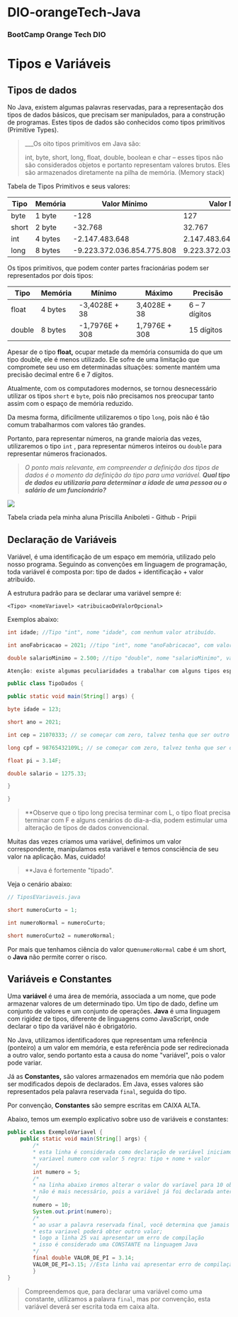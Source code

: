 # DIO-orangeTech-Java
### BootCamp Orange Tech DIO 


# Tipos e Variáveis

## Tipos de dados[](https://glysns.gitbook.io/java-basico/sintaxe/variaveis#tipos-de-dados)

No Java, existem algumas palavras reservadas, para a representação dos tipos de dados básicos, que precisam ser manipulados, para a construção de programas. Estes tipos de dados são conhecidos como tipos primitivos (Primitive Types).

>___Os oito tipos primitivos em Java são:
>
>int, byte, short, long, float, double, boolean e char – esses tipos não são considerados objetos e portanto representam valores brutos. Eles são armazenados diretamente na pilha de memória. (Memory stack)

Tabela de Tipos Primitivos e seus valores:

Tipo|Memória|Valor Mínimo|Valor Máximo
--|--|--|--
byte|1 byte|-128|127
short|2 byte|-32.768|32.767
int|4 bytes|-2.147.483.648|2.147.483.647
long|8 bytes|-9.223.372.036.854.775.808|9.223.372.036.854.775.807

Os tipos primitivos, que podem conter partes fracionárias podem ser representados por dois tipos:

Tipo|Memória|Mínimo|Máximo|Precisão
--|--|--|--|--
float|4 bytes|-3,4028E + 38|3,4028E + 38|6 – 7 dígitos
double|8 bytes|-1,7976E + 308|1,7976E + 308|15 dígitos

Apesar de o tipo **float,** ocupar metade da memória consumida do que um tipo double, ele é menos utilizado. Ele sofre de uma limitação que compromete seu uso em determinadas situações: somente mantém uma precisão decimal entre 6 e 7 dígitos.

Atualmente, com os computadores modernos, se tornou desnecessário utilizar os tipos `short` e `byte`, pois não precisamos nos preocupar tanto assim com o espaço de memória reduzido.

Da mesma forma, dificilmente utilizaremos o tipo `long`, pois não é tão comum trabalharmos com valores tão grandes.

Portanto, para representar números, na grande maioria das vezes, utilizaremos o tipo `int` , para representar números inteiros ou `double` para representar números fracionados.

>_O ponto mais relevante, em compreender a definição dos tipos de dados é o momento da definição do tipo para uma variável._ **_Qual tipo de dados eu utilizaria para determinar a idade de uma pessoa ou o salário de um funcionário?_**

![](https://3025166959-files.gitbook.io/~/files/v0/b/gitbook-x-prod.appspot.com/o/spaces%2FjFR9F4NToQ6FD39fU3wC%2Fuploads%2Fgit-blob-45cf1c19139f51eeb485f95015a9f58e1cfac0e5%2Fimage%20(10)%20(1)%20(1).png?alt=media)

Tabela criada pela minha aluna Priscilla Aniboleti - Github - Pripii

## Declaração de Variáveis[](https://glysns.gitbook.io/java-basico/sintaxe/variaveis#declaracao-de-variaveis)

Variável, é uma identificação de um espaço em memória, utilizado pelo nosso programa. Seguindo as convenções em linguagem de programação, toda variável é composta por: tipo de dados + identificação + valor atribuído.

A estrutura padrão para se declarar uma variável sempre é:

`<Tipo> <nomeVariavel> <atribuicaoDeValorOpcional>`

Exemplos abaixo:

```java
int idade; //Tipo "int", nome "idade", com nenhum valor atribuído.

int anoFabricacao = 2021; //tipo "int", nome "anoFabricacao", com valor 2021.

double salarioMinimo = 2.500; //tipo "double", nome "salarioMinimo", valor 2.500.

Atenção: existe algumas peculiaridades a trabalhar com alguns tipos específicos. Observe no exemplo abaixo:

public class TipoDados {

public static void main(String[] args) {

byte idade = 123;

short ano = 2021;

int cep = 21070333; // se começar com zero, talvez tenha que ser outro tipo

long cpf = 98765432109L; // se começar com zero, talvez tenha que ser outro tipo

float pi = 3.14F;

double salario = 1275.33;

}

}
```

>**Observe que o tipo long precisa terminar com L, o tipo float precisa terminar com F e alguns cenários do dia-a-dia, podem estimular uma alteração de tipos de dados convencional.

Muitas das vezes criamos uma variável, definimos um valor correspondente, manipulamos esta variável e temos consciência de seu valor na aplicação. Mas, cuidado!

> **Java é fortemente "tipado".

Veja o cenário abaixo:

```java
// TiposEVariaveis.java

short numeroCurto = 1;

int numeroNormal = numeroCurto;

short numeroCurto2 = numeroNormal;
```

Por mais que tenhamos ciência do valor que`numeroNormal` cabe é um short, o **Java** não permite correr o risco.

## Variáveis e Constantes[](https://glysns.gitbook.io/java-basico/sintaxe/variaveis#variaveis-e-constantes)

Uma **variável** é uma área de memória, associada a um nome, que pode armazenar valores de um determinado tipo. Um tipo de dado, define um conjunto de valores e um conjunto de operações. **Java** é uma linguagem com rigidez de tipos, diferente de linguagens como JavaScript, onde declarar o tipo da variável não é obrigatório.

No Java, utilizamos identificadores que representam uma referência (ponteiro) a um valor em memória, e esta referência pode ser redirecionada a outro valor, sendo portanto esta a causa do nome "variável", pois o valor pode variar.

Já as **Constantes,** são valores armazenados em memória que não podem ser modificados depois de declarados. Em Java, esses valores são representados pela palavra reservada `final`, seguida do tipo.

Por convenção, **Constantes** são sempre escritas em CAIXA ALTA.

Abaixo, temos um exemplo explicativo sobre uso de variáveis e constantes:

```java
public class ExemploVariavel {
	public static void main(String[] args) {
		/*
		* esta linha é considerada como declaração de variável iniciamos a existência
		* variavel numero com valor 5 regra: tipo + nome + valor
		*/
		int numero = 5;
		/*
		* na linha abaixo iremos alterar o valor do varíavel para 10 observe que o tipo
		* não é mais necessário, pois a variável já foi declarada anteriormente
		*/
		numero = 10;
		System.out.print(numero);
		/*
		* ao usar a palavra reservada final, você determina que jamais
		* esta variavel poderá obter outro valor;
		* logo a linha 25 vai apresentar um erro de compilação
		* isso é considerado uma CONSTANTE na linguagem Java
		*/
		final double VALOR_DE_PI = 3.14;
		VALOR_DE_PI=3.15; //Esta linha vai apresentar erro de compilação!
		}
}
```

> Compreendemos que, para declarar uma variável como uma constante, utilizamos a palavra `final`, mas por convenção, esta variável deverá ser escrita toda em caixa alta.

